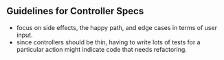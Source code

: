 ## Guidelines for Controller Specs

* focus on side effects, the happy path, and edge cases in terms of user input.
* since controllers should be thin, having to write lots of tests for a
  particular action might indicate code that needs refactoring.
